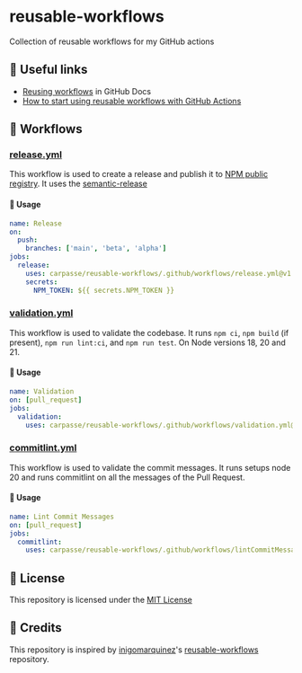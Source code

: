 # reusable-workflows
 Collection of reusable workflows for my GitHub actions

## 🔗 Useful links

- [Reusing workflows](https://docs.github.com/en/actions/using-workflows/reusing-workflows) in GitHub Docs
- [How to start using reusable workflows with GitHub Actions](https://github.blog/2022-02-10-using-reusable-workflows-github-actions/)
  
## 📁 Workflows

### [release.yml](.github/workflows/release.yml)
This workflow is used to create a release and publish it to [NPM public registry](https://www.npmjs.com/). It uses the [semantic-release](https://www.npmjs.com/package/semantic-release)

#### 📝 Usage

```yaml
name: Release
on:
  push:
    branches: ['main', 'beta', 'alpha']
jobs:
  release:
    uses: carpasse/reusable-workflows/.github/workflows/release.yml@v1
    secrets:
      NPM_TOKEN: ${{ secrets.NPM_TOKEN }}
```

### [validation.yml](.github/workflows/validation.yml)
This workflow is used to validate the codebase. It runs `npm ci`, `npm build` (if present), `npm run lint:ci`, and `npm run test`. On Node versions 18, 20 and 21.

#### 📝 Usage

```yaml
name: Validation
on: [pull_request]
jobs:
  validation:
    uses: carpasse/reusable-workflows/.github/workflows/validation.yml@v1
```

### [commitlint.yml](.github/workflows/commitlint.yml)
This workflow is used to validate the commit messages. It runs setups node 20 and runs commitlint on all the messages of the Pull Request.

#### 📝 Usage

```yaml
name: Lint Commit Messages
on: [pull_request]
jobs:
  commitlint:
    uses: carpasse/reusable-workflows/.github/workflows/lintCommitMessages.yml@v1
```

## 📄 License

This repository is licensed under the [MIT License](LICENSE)

## 🙏 Credits
This repository is inspired by [inigomarquinez](https://github.com/inigomarquinez)'s [reusable-workflows](https://github.com/inigomarquinez/reusable-workflows) repository.
